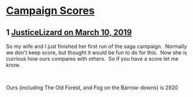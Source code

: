 # [Campaign Scores](https://community.fantasyflightgames.com/topic/291978-campaign-scores/)

## 1 [JusticeLizard on March 10, 2019](https://community.fantasyflightgames.com/topic/291978-campaign-scores/?do=findComment&comment=3644116)

So my wife and I just finished her first run of the saga campaign.  Normally we don't keep score, but thought it would be fun to do for this.  Now she is currious how ours compares with others.  So if you have a score let me know.

 

Ours (including The Old Forest, and Fog on the Barrow-downs) is 2920

